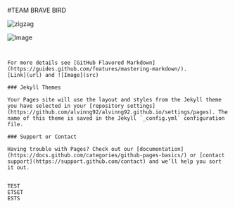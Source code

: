 #TEAM BRAVE BIRD

<img src="https://imgur.com/6YeRMR8.png" alt="zigzag" />

![Image](https://imgur.com/6YeRMR8.png)
```


For more details see [GitHub Flavored Markdown](https://guides.github.com/features/mastering-markdown/).
[Link](url) and ![Image](src)

### Jekyll Themes

Your Pages site will use the layout and styles from the Jekyll theme you have selected in your [repository settings](https://github.com/alvinng92/alvinng92.github.io/settings/pages). The name of this theme is saved in the Jekyll `_config.yml` configuration file.

### Support or Contact

Having trouble with Pages? Check out our [documentation](https://docs.github.com/categories/github-pages-basics/) or [contact support](https://support.github.com/contact) and we’ll help you sort it out.


TEST
ETSET
ESTS
```

